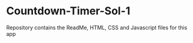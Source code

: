 # Countdown-Timer-Sol-1
Repository contains the ReadMe, HTML, CSS and Javascript files for this app
